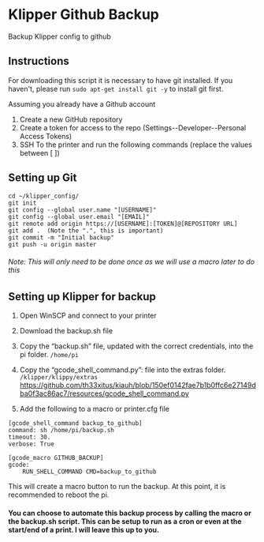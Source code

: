# Klipper Github Backup
Backup Klipper config to github

## Instructions

For downloading this script it is necessary to have git installed.
If you haven't, please run `sudo apt-get install git -y` to install git first.

Assuming you already have a Github account 

1. Create a new GitHub repository
2. Create a token for access to the repo (Settings--Developer--Personal Access Tokens)
3. SSH To the printer and run the following commands (replace the values between [ ])

## Setting up Git

``` sudo apt-get install git -y
cd ~/klipper_config/
git init
git config --global user.name "[USERNAME]"
git config --global user.email "[EMAIL]"
git remote add origin https://[USERNAME]:[TOKEN]@[REPOSITORY URL]
git add .  (Note the ".", this is important)
git commit -m "Initial backup" 
git push -u origin master 
```

###### Note: This will only need to be done once as we will use a macro later to do this

## Setting up Klipper for backup

1. Open WinSCP and connect to your printer
2. Download the backup.sh file 
3. Copy the “backup.sh” file, updated with the correct credentials, into the pi folder. `/home/pi`
4. Copy the “gcode_shell_command.py”: file into the extras folder. `/klipper/klippy/extras`
 https://github.com/th33xitus/kiauh/blob/150ef0142fae7b1b0ffc6e27149dba0f3ac86ac7/resources/gcode_shell_command.py 

5. Add the following to a macro or printer.cfg file

```
[gcode_shell_command backup_to_github]
command: sh /home/pi/backup.sh
timeout: 30.
verbose: True
```

```
[gcode_macro GITHUB_BACKUP]
gcode:
    RUN_SHELL_COMMAND CMD=backup_to_github
```    

This will create a macro button to run the backup. 
At this point, it is recommended to reboot the pi.

#### You can choose to automate this backup process by calling the macro or the backup.sh script. This can be setup to run as a cron or even at the start/end of a print. I will leave this up to you. 

